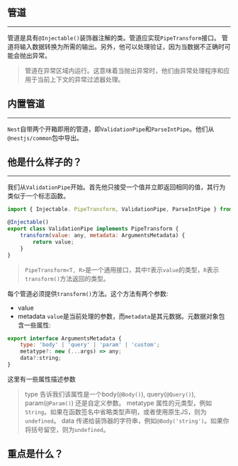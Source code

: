 ## 管道
***
管道是具有`@Injectable()`装饰器注解的类。管道应实现`PipeTransform`接口。
管道将输入数据转换为所需的输出。另外，他可以处理验证，因为当数据不正确时可能会抛出异常。

> 管道在异常区域内运行。这意味着当抛出异常时，他们由异常处理程序和应用于当前上下文的异常过滤器处理。

## 内置管道
***
`Nest`自带两个开箱即用的管道，即`ValidationPipe`和`ParseIntPipe`。他们从`@nestjs/common`包中导出。


## 他是什么样子的？
***
我们从`ValidationPipe`开始。首先他只接受一个值并立即返回相同的值，其行为类似于一个标志函数。

```javascript
import { Injectable. PipeTransform, ValidationPipe, ParseIntPipe } from '@nestjs/common';

@Injectable()
export class ValidationPipe implements PipeTransform {
	transform(value: any, metadata: ArgumentsMetadata) {
		return value;
	}
}
```

> `PipeTransform<T, R>`是一个通用接口，其中`T`表示`value`的类型，`R`表示`transform()`方法返回的类型。

每个管道必须提供`transform()`方法。这个方法有两个参数:
* value
* metadata
`value`是当前处理的参数，而`metadata`是其元数据。元数据对象包含一些属性:

```javascript
export interface ArgumentsMetadata {
	type: 'body' | 'query' | 'param' | 'custom';
	metatype?: new (...args) => any;
	data?:string;
}
```
这里有一些属性描述参数

>type  告诉我们该属性是一个body(`@Body()`), query(`@Query()`), param(`@Param()`) 还是自定义参数。
metatype  属性的元类型，例如`String`。如果在函数签名中省略类型声明，或者使用原生JS，则为`undefined`。
data  传递给装饰器的字符串，例如`@Body('string')`。如果你将括号留空，则为`undefined`。

## 重点是什么？


